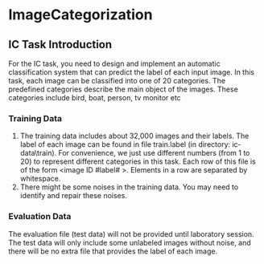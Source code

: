 # ImageCategorization
## IC Task Introduction
For the IC task, you need to design and implement an automatic classification system that can predict the label of each input image. In this task, each image can be classified into one of 20 categories. The predefined categories describe the main object of the images. These categories include bird, boat, person, tv monitor etc
### Training Data
1. The training data includes about 32,000 images and their labels. The label of each image can be found in file train.label (in directory: ic-data\train). For convenience, we just use different numbers (from 1 to 20) to represent different categories in this task. Each row of this file is of the form <image ID #label# >. Elements in a row are separated by whitespace.
2. There might be some noises in the training data. You may need to identify and repair these noises.
### Evaluation Data
The evaluation file (test data) will not be provided until laboratory session. The test data will only include some unlabeled images without noise, and there will be no extra file that provides the label of each image.
